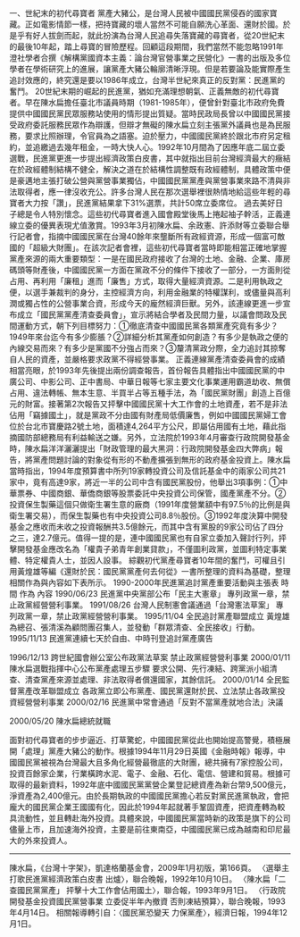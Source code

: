 一、世紀末的初代尋寶者
黨產大豬公，是台灣人民被中國國民黨侵吞的國家寶藏。正如電影情節一樣，把持寶藏的壞人當然不可能自願洗心革面、還財於國。於是乎有好人拔劍而起，就此扮演為台灣人民追尋失落寶藏的尋寶者，從20世紀末的最後10年起，踏上尋寶的冒險歷程。回顧這段期間，我們當然不能忽略1991年澄社學者合撰《解構黨國資本主義：論台灣官營事業之民營化》一書的出版及多位學者在學術研究上的進展，讓黨產大豬公輪廓清晰浮現。但是若要論及能實際產生追討效應的，終究還是要以1986年成立，台灣半世紀來真正的反對黨：民進黨的奮鬥。
20世紀末期的崛起的民進黨，猶如充滿理想朝氣、正義無敵的初代尋寶者。早在陳水扁擔任臺北市議員時期（1981-1985年），便曾針對臺北市政府免費提供中國國民黨民眾服務站使用的情形提出質疑。當時民政局長曾以中國國民黨接受政府委託服務民眾作為辯護，但辯才無礙的陳水扁立刻主張黨外議員也是為民服務，要求比照辦理，令官員為之語塞。迫於壓力，中國國民黨終於跟北市府另定租約，並追繳過去幾年租金，一時大快人心。1992年10月間為了因應年底二屆立委選戰，民進黨更進一步提出經濟政策白皮書，其中就指出目前台灣經濟最大的癥結在於政經體制結構不健全，解決之道在於結構性調整既有政經體制，具體政策中便是豪邁地主張打破公營與黨營事業獨佔，中國國民黨黨產與黨營事業來路不清與非法取得者，應一律沒收充公。許多台灣人民在那次選舉裡很熱情地給這些年輕的尋寶者大力按「讚」，民進黨結果拿下31%選票，共計50席立委席位。
過去美好日子總是令人特別懷念。這些初代尋寶者進入國會殿堂後馬上捲起袖子幹活，正義連線立委的優異表現尤值激賞。1993年3月初陳水扁、余政憲、許添財等立委聯合舉行記者會，指摘中國國民黨在台灣40餘年來壟斷所有政經資源，形成一個富可敵國的「超級大財團」。在該次記者會裡，這些初代尋寶者當時即能相當正確地掌握黨產來源的兩大重要類型：一是在國民政府接收了台灣的土地、金融、企業、庫房碼頭等財產後，中國國民黨一方面在黨政不分的條件下接收了一部分，一方面則從占用、再利用「廉租」進而「廉售」方式，取得大量經濟資源。二是利用執政之便，以選手兼裁判的身分，主控經濟方向，利用金融業的特權謀利，或儘量與高利潤或獨占性的公營事業合資，形成今天的龐然經濟巨獸。另外，該連線更進一步宣布成立「國民黨黨產清查委員會」，宣示將結合學者及民間力量，以議會問政及民間運動方式，朝下列目標努力：①徹底清查中國國民黨各類黨產究竟有多少？1949年來台迄今有多少膨脹？②詳細分析其黨產如何創造？有多少是執政之便的內線交易而來？有多少是黨國不分強占而來？③釐清黨政分際，全力追討其掠奪自人民的資產，並嚴格要求政黨不得經營事業。
正義連線黨產清查委員會的成績相當亮眼，於1993年先後提出兩份調查報告，首份報告具體指出中國國民黨的中廣公司、中影公司、正中書局、中華日報等七家主要文化事業運用霸道劫收、無償占用、違法轉帳、無本生意、半買半占等五種手法，為「國民黨財團」創造上百億元的財富。接著第2次報告又抨擊中國國民黨十大工作會的土地資產，若不是非法佔用「竊據國土」，就是黨政不分由國有財產局低價廉售，例如中國國民黨婦工會位於台北市寶慶路2號土地，面積達4,264平方公尺，即屬佔用國有土地，藉此指摘國防部總務局有利益輸送之嫌。另外，立法院於1993年4月審查行政院開發基金時，陳水扁洋洋灑灑提出「財政管理的最大黑洞：行政院開發基金四大弊病」報告，將黨產問題討論的對象從有形的不動產擴張到無形的政府基金投資上。陳水扁當時指出，1994年度預算書中所列19家轉投資公司及信託基金中的兩家公司共21家中，竟有高達9家，將近一半的公司中含有國民黨股份，他舉出3項事例：①中華票券、中國商銀、華僑商銀等股票委託中央投資公司保管，國產黨產不分。②投資保生製藥這個只做衛生署生意的廠商（1991年度營業額中有97.5％的比例是與衛生署交易），而保生製藥也有中央投資公司8.8％股份。③1992年度決算中開發基金之應收而未收之投資報酬共3.5億餘元，而其中含有黨股的9家公司佔了四分之三，達2.7億元。值得一提的是，連中國國民黨也有自家立委加入聲討行列，抨擊開發基金應改名為「權貴子弟青年創業貸款」，不僅圖利政黨，並圖利特定事業體、特定權貴人士，並因人設事。 
綜觀初代黨產尋寶者10年間的奮鬥，可權且引用黃煌雄等編《還財於民：國民黨黨產何去何從》一書所整理的資料為基礎，整理相關作為與內容如下表所示。
1990-2000年民進黨追討黨產重要活動與主張表
時間
作為
內容
1990/06/23 
民進黨中央黨部公布「民主大憲章」
專列政黨一章，禁止政黨經營營利事業。
1991/08/26 
台灣人民制憲會議通過「台灣憲法草案」
專列政黨一章，禁止政黨經營營利事業。
1995/11/04 
全民追討黨產聯盟成立
黃煌雄為總召、張清溪為顧問團召集人，並發動「群眾清查、全民接收」行動。
1995/11/13 
民進黨連續七天於自由、中時刊登追討黨產廣告 


1996/12/13 
跨世紀國會辦公室公布政黨法草案
禁止政黨經營營利事業
2000/01/11 
陳水扁選戰指揮中心公布黨產處理五步驟
要求公開、先行凍結、跨黨派小組清查、清查黨產來源並處理、非法取得者償還國家，其餘信託。
2000/01/14 
全民監督黨產改革聯盟成立
各政黨立即公布黨產、國民黨還財於民、立法禁止各政黨投資經營營利事業
2000/02/16 
民進黨中常會通過「反對不當黨產就地合法」決議


2000/05/20 
陳水扁總統就職


面對初代尋寶者的步步逼近、打草驚蛇，中國國民黨從此也開始提高警覺，積極展開「處理」黨產大豬公的動作。根據1994年11月29日英國《金融時報》報導，中國國民黨被視為台灣最大且多角化經營最徹底的大財團，總共擁有7家控股公司，投資百餘家企業，行業橫跨水泥、電子、金融、石化、電信、營建和貿易。根據可取得的最新資料，1992年底中國國民黨黨營企業登記總資產為新台幣9,500億元，淨資產為2,400億元。由於長期執政的中國國民黨擔心若反對黨民進黨執政，會把龐大的國民黨企業王國國有化，因此於1994年起就著手鞏固資產，把資產轉為較具流動性，並且轉赴海外投資。具體來說，中國國民黨當時新的政策是旗下的公司儘量上市，且加速海外投資，主要是前往東南亞，中國國民黨已成為越南和印尼最大的外來投資人。

---


 陳水扁，《台灣十字架》，凱達格蘭基金會，2009年1月初版，第166頁。
 〈選舉主打歌民進黨經濟政策白皮書 出爐〉，聯合晚報，1992年10月10日。
 〈陳水扁「二查國民黨黨產」 抨擊十大工作會佔用國土〉，聯合報，1993年9月1日。
 〈行政院開發基金投資國民黨營事業 立委促半年內撤資 否則凍結預算〉，聯合晚報，1993年4月14日。
 相關報導轉引自：〈國民黨恐變天 力保黨產〉，經濟日報，1994年12月1日。

